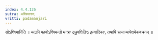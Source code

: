 ```yaml
---
index: 4.4.126
sutra: अश्विमानण्
vritti: padamanjari
---
```


 सोऽश्विमानिति । यद्यपि बहवोऽश्विमन्तो मन्त्राः ठ्ध्रुवक्षितिःऽ इत्यादिकाः, तथापि सामान्यापेक्षमेकवचनम् ॥